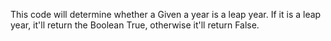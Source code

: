 This code will determine whether a Given a year is a leap year. If it is a leap year, it'll return the Boolean True, otherwise it'll return False.
